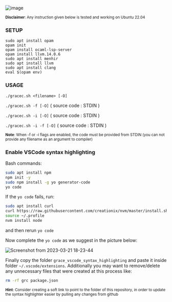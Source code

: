 ![image](https://github.com/Spyros-P/Grace_Compiler/assets/56654089/d0048a61-b17a-432b-a293-2811d8591fc9)

<sub>**Disclaimer**: Any instruction given below is tested and working on Ubuntu 22.04</sub>

### SETUP

```
sudo apt install opam
opam init
opam install ocaml-lsp-server
opam install llvm.14.0.6
sudo apt install menhir
sudo apt install llvm
sudo apt install clang
eval $(opam env)
```
### USAGE

`./gracec.sh <filename> [-O]`

`./gracec.sh -f [-O]` ( source code : STDIN )

`./gracec.sh -i [-O]` ( source code : STDIN )

`./gracec.sh -i -f [-O]` ( source code : STDIN )

<sub>**Note**: When -f or -i flags are enabled, the code must be provided from STDIN (you can not provide any filename as an argument to compiler)</sub>

### Enable VSCode syntax highlighting

Bash commands:
```bash
sudo apt install npm
npm init -y
sudo npm install -g yo generator-code
yo code
```

If the `yo code` fails, run:
```bash
sudo apt install curl
curl https://raw.githubusercontent.com/creationix/nvm/master/install.sh | bash 
source ~/.profile
nvm install node
```
and then rerun `yo code`

Now complete the `yo code` as we suggest in the picture below:

![Screenshot from 2023-03-21 18-23-44](https://user-images.githubusercontent.com/56654089/226679987-7c045192-9217-4815-95ac-7c8c944826d6.png)


Finally copy the folder `grace_vscode_syntax_highlighting` and paste it inside folder `~/.vscode/extensions`. Additionally you may want to remove/delete any unnecessary files that were created at this process like:
```bash
rm -rf grc package.json
```

<sub>**Hint**: Consider creating a soft link to point to the folder of this repository, in order to update the syntax highlighter easier by pulling any changes from github</sub>
